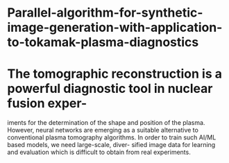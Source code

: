 # Parallel-algorithm-for-synthetic-image-generation-with-application-to-tokamak-plasma-diagnostics

# The tomographic reconstruction is a powerful diagnostic tool in nuclear fusion exper-
iments for the determination of the shape and position of the plasma. However, neural
networks are emerging as a suitable alternative to conventional plasma tomography
algorithms. In order to train such AI/ML based models, we need large-scale, diver-
sified image data for learning and evaluation which is difficult to obtain from real
experiments.

